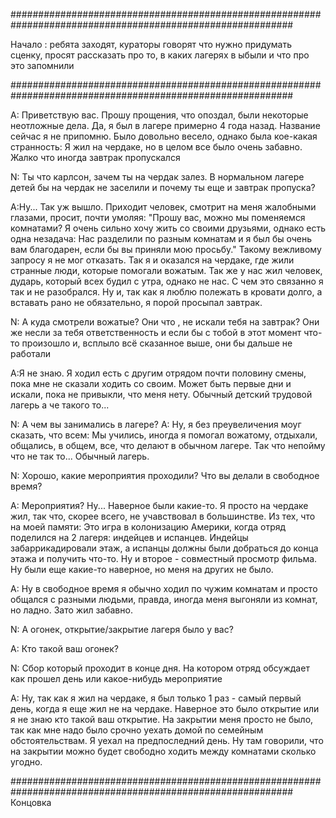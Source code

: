 ###########################################################################################################

Начало : ребята заходят, кураторы говорят что нужно придумать сценку, просят рассказать про то, в каких лагерях в ыбыли  и что про это запомнили

###########################################################################################################

A: Приветствую вас. Прошу прощения, что опоздал, были некоторые неотложные дела. Да, я был в лагере примерно 4 года назад. 
Название сейчас я не припомню. Было довольно весело, однако была кое-какая странность: Я жил на чердаке, но в целом все было очень забавно. 
Жалко что иногда завтрак пропускался

N: Ты что карлсон, зачем ты на чердак залез. В нормальном лагере детей бы на чердак не заселили и почему ты еще и завтрак пропуска?

A:Ну... Так уж вышло. Приходит человек, смотрит на меня жалобными глазами, просит, почти умоляя: "Прошу вас, можно мы поменяемся комнатами? 
Я очень сильно хочу жить со своими друзьями, однако есть одна незадача: Нас разделили по разным комнатам и я был бы очень вам благодарен, 
если бы вы приняли мою просьбу." Такому вежливому запросу я не мог отказать. Так я и оказался на чердаке, где жили странные люди, которые помогали вожатым. 
Так же у нас жил человек, дударь, который всех будил с утра, однако не нас. С чем это связанно я так и не разобрался. Ну и, так как я люблю полежать в кровати долго, 
а вставать рано не обязательно, я порой просыпал завтрак.

N: А куда смотрели вожатые? Они что , не искали тебя на завтрак? 
Они же несли за тебя ответственность и если бы с тобой в этот момент что-то произошло и, всплыло всё сказанное выше, они бы дальше не работали

A:Я не знаю. Я ходил есть с другим отрядом почти половину смены, пока мне не сказали ходить со своим. 
Может быть первые дни и искали, пока не привыкли, что меня нету. Обычный детский трудовой лагерь а че такого то...

N: А чем вы занимались в лагере?
A: Ну, я без преувеличения моуг сказать, что всем: Мы учились, иногда я помогал вожатому, отдыхали, общались, в общем, все, что делают в обычном лагере. 
Так что непойму что не так то... Обычный лагерь.

N: Хорошо, какие мероприятия проходили?
Что вы делали в свободное время?

A: Мероприятия? Ну... Наверное были какие-то. Я просто на чердаке жил, так что, скорее всего, не учавствовал в большинстве. 
Из тех, что на моей памяти: Это игра в колонизацию Америки, когда отряд поделился на 2 лагеря: 
индейцев и испанцев. Индейцы забаррикадировали этаж, а испанцы должны были добраться до конца этажа и получить что-то. Ну и второе - совместный просмотр фильма. 
Ну были еще какие-то наверное, но меня на других не было.

A: Ну в свободное время я обычно ходил по чужим комнатам и просто общался с разными людьми, правда, иногда меня выгоняли из комнат, но ладно. Зато жил забавно.

N: А огонек, открытие/закрытие лагеря было у вас?

A: Кто такой ваш огонек?

N: Сбор который проходит в конце дня. На котором отряд обсуждает как прошел день или какое-нибудь мероприятие

A: Ну, так как я жил на чердаке, я был только 1 раз - самый первый день, когда я еще жил не на чердаке. 
Наверное это было открытие или я не знаю кто такой ваш открытие. На закрытии меня просто не было, так как мне надо было срочно уехать домой по 
семейным обстоятельствам. Я уехал на предпоследний день. Ну там говорили, что на закрытии можно будет свободно ходить между комнатами сколько угодно.

###########################################################################################################
Концовка

